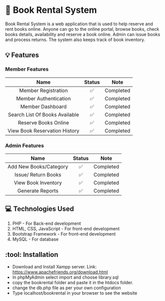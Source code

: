 # :book: Book Rental System

Book Rental System is a web application that is used to help reserve and rent books online. Anyone can go to the online portal, browse books, check books details, availability and reserve a book online. Admin can issue books and process returns. The system also keeps track of book inventory.

## :bulb: Features

### Member Features

|              Name              |       Status       |   Note    |
| :----------------------------: | :----------------: | :-------: |
|      Member Registration       | :white_check_mark: | Completed |
|     Member Authentication      | :white_check_mark: | Completed |
|        Member Dashboard        | :white_check_mark: | Completed |
| Search List Of Books Available | :white_check_mark: | Completed |
|      Reserve Books Online      | :white_check_mark: | Completed |
| View Book Reservation History  | :white_check_mark: | Completed |

### Admin Features

|          Name          |       Status       |   Note    |
| :--------------------: | :----------------: | :-------: |
| Add New Books/Category | :white_check_mark: | Completed |
|  Issue/ Return Books   | :white_check_mark: | Completed |
|  View Book Inventory   | :white_check_mark: | Completed |
|    Generate Reports    | :white_check_mark: | Completed |

## :computer: Technologies Used

1. PHP - For Back-end development
2. HTML, CSS, JavaScript - For front-end development
3. Bootstrap Framework - For front-end development
4. MySQL - For database

## :tool: Installation

- Download and Install Xampp server. Link: https://www.apachefriends.org/download.html
- In phpMyAdmin select import and choose library.sql
- copy the bookrental folder and paste it in the htdocs folder.
- change the db.php file as per your own configuration
- Type localhost/bookrental in your browser to see the website
